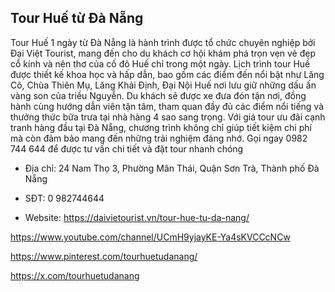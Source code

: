 ## Tour Huế từ Đà Nẵng

Tour Huế 1 ngày từ Đà Nẵng là hành trình được tổ chức chuyên nghiệp bởi Đại Việt Tourist, mang đến cho du khách cơ hội khám phá trọn vẹn vẻ đẹp cổ kính và nên thơ của cố đô Huế chỉ trong một ngày. Lịch trình tour Huế được thiết kế khoa học và hấp dẫn, bao gồm các điểm đến nổi bật như Lăng Cô, Chùa Thiên Mụ, Lăng Khải Định, Đại Nội Huế nơi lưu giữ những dấu ấn vàng son của triều Nguyễn. Du khách sẽ được xe đưa đón tận nơi, đồng hành cùng hướng dẫn viên tận tâm, tham quan đầy đủ các điểm nổi tiếng và thưởng thức bữa trưa tại nhà hàng 4 sao sang trọng. Với giá tour ưu đãi cạnh tranh hàng đầu tại Đà Nẵng, chương trình không chỉ giúp tiết kiệm chi phí mà còn đảm bảo mang đến những trải nghiệm đáng nhớ. Gọi ngay 0982 744 644 để được tư vấn chi tiết và đặt tour nhanh chóng

- Địa chỉ: 24 Nam Thọ 3, Phường Mân Thái, Quận Sơn Trà, Thành phố Đà Nẵng

- SĐT: 0 982744644

- Website: https://daivietourist.vn/tour-hue-tu-da-nang/

https://www.youtube.com/channel/UCmH9yjayKE-Ya4sKVCCcNCw

https://www.pinterest.com/tourhuetudanang/

https://x.com/tourhuetudanang
